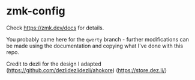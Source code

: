 # zmk-config
Check https://zmk.dev/docs for details.

You probably came here for the `qwerty` branch - further modifications can be made using the documentation and copying what I've done with this repo.


Credit to dezli for the design I adapted (https://github.com/dezlidezlidezli/ahokore) (https://store.dez.li/)
